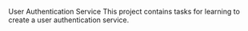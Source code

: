 User Authentication Service
This project contains tasks for learning to create a user authentication service.